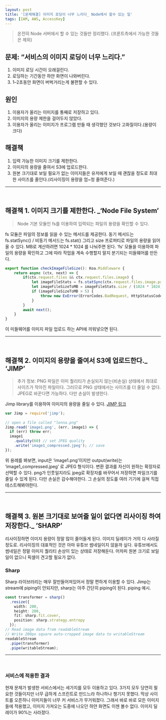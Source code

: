 ```yaml
---
layout: post
title: '[문제해결] 이미지 로딩이 너무 느리다_ Node에서 할수 있는 일'
tags: [IAM, AWS, AccessKey]
---
```


> 온전히 Node 서버에서 할 수 있는 것들만 정리했다. (프론트측에서 가능한 것들은 제외)

## 문제: “서비스의 이미지 로딩이 너무 느리다.”

1. 이미지 로딩 시간이 오래걸린다.
2. 로딩하는 기간동안 하얀 화면이 나와버린다.
3. 1–2초동안 화면이 버벅거리는게 불편할 수 있다.

## 원인
1. 이용자가 올리는 이미지를 통째로 저장하고 있다.
2. 이미지의 용량 제한을 걸어두지 않았다.
3. 이용자가 올리는 이미지가 프로그램 만들 때 생각했던 것보다 고화질이다.(용량이 크다)

## 해결책
1. 입력 가능한 이미지 크기를 제한한다.
2. 이미지의 용량을 줄여서 S3에 업로드한다.
3. 원본 크기대로 보일 필요가 없는 이미지들은 유저에게 보일 때 괜찮을 정도로 최대한 사이즈를 줄인다.(리사이징이 용량을 엄~청 줄여준다.)

---

<br>

## 해결책 1. 이미지 크기를 제한한다. _‘Node File System’
> Node 기본 모듈인 fs를 이용하여 입력되는 파일의 용량을 확인할 수 있다.

fs 모듈은 파일의 정보를 읽을 수 있는 메서드를 제공한다. 동기 메서드는 fs.statSync() / 비동기 메서드는 fs.stat()
그리고 size 프로퍼티로 파일의 용량을 읽어올 수 있다. MB로 계산하려면 1024 * 1024 를 나눠주면 된다.
‘fs’ 모듈을 이용하여 파일의 용량을 확인하고 그에 따라 작업을 계속 수행할지 말지 분기되는 미들웨어를 만든다.

```ts
export function checkImageFileSize(): Koa.Middleware {
    return async (ctx, next) => {
        if(ctx.request.files && ctx.request.files.image) {
            let imageFileStats = fs.statSync(ctx.request.files.image.path); // 동기로 파일의 정보를 읽어온다.
            let imageFileSizeToMB = imageFileStats.size / (1024 * 1024); // MB로 단위를 수정한다.
            if (imageFileSizeToMB > 5) {
                throw new ExError(ErrorCodes.BadRequest, HttpStatusCode.BAD_REQUEST, 'Image file bigger than 5MB is not able to upload')
            }
        }
        await next();
    }
}
```

이 미들웨어를 이미지 파일 업로드 하는 API에 끼워넣으면 된다.

---

<br>

## 해결책 2. 이미지의 용량을 줄여서 S3에 업로드한다._ ‘JIMP’
> 추가 정보: PNG 파일은 이미 퀄리티가 손실되지 않는(비손실) 상태에서 최대로 사이즈가 작아진 파일이다. 그러므로 PNG 상태에서는 사이즈를 더 줄일 수 없다. JPEG로 바꾼다면 가능하다. 다만 손실이 발생한다.

Jimp library를 이용하여 이미지의 용량을 줄일 수 있다. [JIMP 링크](https://www.npmjs.com/package/jimp)

```ts
var Jimp = require('jimp');
 
// open a file called "lenna.png"
Jimp.read('image1.png', (err, image1) => {
  if (err) throw err;
  image1
    .quality(60) // set JPEG quality
    .write('image1_compressed.jpeg'); // save
});
```

위 용례를 봐보면, input은 ‘image1.png’이지만 output(write)는 ‘image1_compressed.jpeg’ 로 JPEG 형식이다.
변환 결과를 자신이 원하는 확장자로 선택할 수 있다. png가 인풋일지라도 jpeg로 확장자를 바꾸어서 저장하면 파일크기를 줄일 수 있게 된다. 다만 손실은 감수해야한다. 그 손실의 정도를 여러 기기에 걸쳐 직접 테스트해봐야한다.

---

<br>

## 해결책 3. 원본 크기대로 보여줄 일이 없다면 리사이징 하여 저장한다._ ’SHARP’
리사이징하면 이미지 용량이 정말 많이 줄어들게 된다. 이미지 딜레이가 거의 다 사라질 정도로.
리사이징의 대표적인 것은 아마 유튜브 썸네일이지 않을까 싶다. 유튜브에서도 썸네일은 정말 이미지 퀄리티 손상이 있는 상태로 저장해둔다. 어차피 원본 크기로 보일 일이 없으니 픽셀이 견고할 필요가 없다.

### Sharp
Sharp 라이브러리는 매우 잘만들어져있어서 정말 편하게 이용할 수 있다. Jimp는 stream에 piping이 안되지만, sharp는 아주 간단히 piping이 된다.
piping 예시.

```ts
const transformer = sharp()
  .resize({
    width: 200,
    height: 200,
    fit: sharp.fit.cover,
    position: sharp.strategy.entropy
  });
// Read image data from readableStream
// Write 200px square auto-cropped image data to writableStream
readableStream
  .pipe(transformer)
  .pipe(writableStream);
```

---

<br>

### 서비스에 적용한 결과
현재 문제가 발생한 서비스에서는 세가지를 모두 이용하고 있다. 3가지 모두 당연히 필요한 것들이지만 너무 급하게 스프린트로 만드느라 하나하나 챙기지 못했다. 막상 사이트를 오픈하니 이미지들이 너무 커 서비스가 무거워졌다. 그래서 바로 바로 모든 이미지들에 적용했고, 이미지 가져오는 도중에 나오던 하얀 화면도 이젠 볼수 없다. 이미지 딜레이가 90%는 사라졌다.